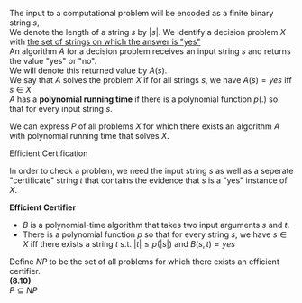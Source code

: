 The input to a computational problem will be encoded as a finite binary string $s$, <br>
We denote the length of a string $s$ by $|s|$.
We identify a decision problem $X$ with <u>the set of strings on which the answer is "yes"</u> <br>
An algorithm $A$ for a decision problem receives an input string $s$ and returns the value "yes" or "no".
<br> We will denote this returned value by $A(s)$.<br>
We say that $A$ solves the problem $X$ if for all strings $s$, we have $A(s)=yes$ iff $s\in X$<br>
$A$ has a **polynomial running time** if there is a polynomial function $p(.)$ so that  for every input string $s$.<br>

We can express $P$ of all problems $X$ for which there exists an algorithm $A$ with polynomial running time
that solves $X$.

Efficient Certification

In order to check a problem, we need the input string $s$ as
well as a seperate "certificate" string $t$ that contains the evidence that
$s$ is a "yes" instance of $X$.

**Efficient Certifier**<br>
- $B$ is a polynomial-time algorithm that takes two input arguments $s$ and $t$.
- There is a polynomial function $p$ so that for every string $s$, we have $s\in X$
iff there exists a string $t$ s.t. $|t|\leq p(|s|)$ and $B(s, t) = yes$

Define $NP$ to be the set of all problems for which there exists an efficient certifier.<br>
**(8.10)**<BR>
$P\subseteq NP$
